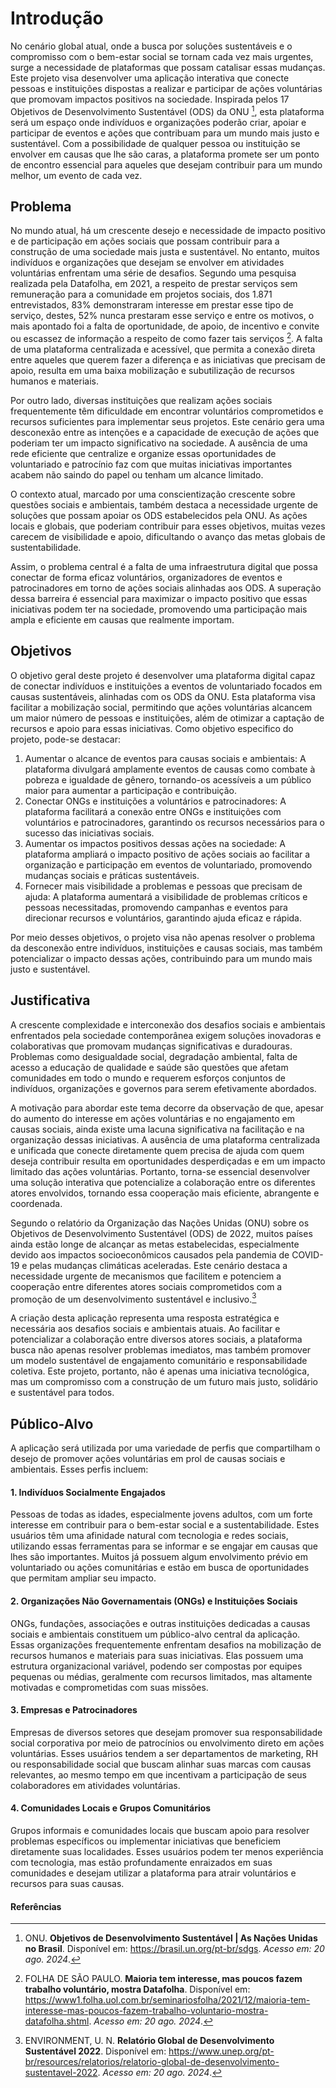 # Introdução

No cenário global atual, onde a busca por soluções sustentáveis e o compromisso com o bem-estar social se tornam cada vez mais urgentes, surge a necessidade de plataformas que possam catalisar essas mudanças. Este projeto visa desenvolver uma aplicação interativa que conecte pessoas e instituições dispostas a realizar e participar de ações voluntárias que promovam impactos positivos na sociedade. Inspirada pelos 17 Objetivos de Desenvolvimento Sustentável (ODS) da ONU [^1], esta plataforma será um espaço onde indivíduos e organizações poderão criar, apoiar e participar de eventos e ações que contribuam para um mundo mais justo e sustentável. Com a possibilidade de qualquer pessoa ou instituição se envolver em causas que lhe são caras, a plataforma promete ser um ponto de encontro essencial para aqueles que desejam contribuir para um mundo melhor, um evento de cada vez. 

## Problema

No mundo atual, há um crescente desejo e necessidade de impacto positivo e de participação em ações sociais que possam contribuir para a construção de uma sociedade mais justa e sustentável. No entanto, muitos indivíduos e organizações que desejam se envolver em atividades voluntárias enfrentam uma série de desafios. Segundo uma pesquisa realizada pela Datafolha, em 2021, a respeito de prestar serviços sem remuneração para a comunidade em projetos sociais, dos 1.871 entrevistados, 83% demonstraram interesse em prestar esse tipo de serviço, destes, 52% nunca prestaram esse serviço e entre os motivos, o mais apontado foi a falta de oportunidade, de apoio, de incentivo e convite ou escassez de informação a respeito de como fazer tais serviços [^2]. A falta de uma plataforma centralizada e acessível, que permita a conexão direta entre aqueles que querem fazer a diferença e as iniciativas que precisam de apoio, resulta em uma baixa mobilização e subutilização de recursos humanos e materiais.

Por outro lado, diversas instituições que realizam ações sociais frequentemente têm dificuldade em encontrar voluntários comprometidos e recursos suficientes para implementar seus projetos. Este cenário gera uma desconexão entre as intenções e a capacidade de execução de ações que poderiam ter um impacto significativo na sociedade. A ausência de uma rede eficiente que centralize e organize essas oportunidades de voluntariado e patrocínio faz com que muitas iniciativas importantes acabem não saindo do papel ou tenham um alcance limitado.

O contexto atual, marcado por uma conscientização crescente sobre questões sociais e ambientais, também destaca a necessidade urgente de soluções que possam apoiar os ODS estabelecidos pela ONU. As ações locais e globais, que poderiam contribuir para esses objetivos, muitas vezes carecem de visibilidade e apoio, dificultando o avanço das metas globais de sustentabilidade.

Assim, o problema central é a falta de uma infraestrutura digital que possa conectar de forma eficaz voluntários, organizadores de eventos e patrocinadores em torno de ações sociais alinhadas aos ODS. A superação dessa barreira é essencial para maximizar o impacto positivo que essas iniciativas podem ter na sociedade, promovendo uma participação mais ampla e eficiente em causas que realmente importam.

## Objetivos

O objetivo geral deste projeto é desenvolver uma plataforma digital capaz de conectar indivíduos e instituições a eventos de voluntariado focados em causas sustentáveis, alinhadas com os ODS da ONU. Esta plataforma visa facilitar a mobilização social, permitindo que ações voluntárias alcancem um maior número de pessoas e instituições, além de otimizar a captação de recursos e apoio para essas iniciativas. Como objetivo especifico do projeto, pode-se destacar:

1.	Aumentar o alcance de eventos para causas sociais e ambientais: A plataforma divulgará amplamente eventos de causas como combate à pobreza e igualdade de gênero, tornando-os acessíveis a um público maior para aumentar a participação e contribuição.
2.	Conectar ONGs e instituições a voluntários e patrocinadores: A plataforma facilitará a conexão entre ONGs e instituições com voluntários e patrocinadores, garantindo os recursos necessários para o sucesso das iniciativas sociais.
3.	Aumentar os impactos positivos dessas ações na sociedade: A plataforma ampliará o impacto positivo de ações sociais ao facilitar a organização e participação em eventos de voluntariado, promovendo mudanças sociais e práticas sustentáveis.
4.	Fornecer mais visibilidade a problemas e pessoas que precisam de ajuda: A plataforma aumentará a visibilidade de problemas críticos e pessoas necessitadas, promovendo campanhas e eventos para direcionar recursos e voluntários, garantindo ajuda eficaz e rápida.

Por meio desses objetivos, o projeto visa não apenas resolver o problema da desconexão entre indivíduos, instituições e causas sociais, mas também potencializar o impacto dessas ações, contribuindo para um mundo mais justo e sustentável.

## Justificativa

A crescente complexidade e interconexão dos desafios sociais e ambientais enfrentados pela sociedade contemporânea exigem soluções inovadoras e colaborativas que promovam mudanças significativas e duradouras. Problemas como desigualdade social, degradação ambiental, falta de acesso a educação de qualidade e saúde são questões que afetam comunidades em todo o mundo e requerem esforços conjuntos de indivíduos, organizações e governos para serem efetivamente abordados.

A motivação para abordar este tema decorre da observação de que, apesar do aumento do interesse em ações voluntárias e no engajamento em causas sociais, ainda existe uma lacuna significativa na facilitação e na organização dessas iniciativas. A ausência de uma plataforma centralizada e unificada que conecte diretamente quem precisa de ajuda com quem deseja contribuir resulta em oportunidades desperdiçadas e em um impacto limitado das ações voluntárias. Portanto, torna-se essencial desenvolver uma solução interativa que potencialize a colaboração entre os diferentes atores envolvidos, tornando essa cooperação mais eficiente, abrangente e coordenada.

Segundo o relatório da Organização das Nações Unidas (ONU) sobre os Objetivos de Desenvolvimento Sustentável (ODS) de 2022, muitos países ainda estão longe de alcançar as metas estabelecidas, especialmente devido aos impactos socioeconômicos causados pela pandemia de COVID-19 e pelas mudanças climáticas aceleradas. Este cenário destaca a necessidade urgente de mecanismos que facilitem e potenciem a cooperação entre diferentes atores sociais comprometidos com a promoção de um desenvolvimento sustentável e inclusivo.[^3]

A criação desta aplicação representa uma resposta estratégica e necessária aos desafios sociais e ambientais atuais. Ao facilitar e potencializar a colaboração entre diversos atores sociais, a plataforma busca não apenas resolver problemas imediatos, mas também promover um modelo sustentável de engajamento comunitário e responsabilidade coletiva. Este projeto, portanto, não é apenas uma iniciativa tecnológica, mas um compromisso com a construção de um futuro mais justo, solidário e sustentável para todos.

## Público-Alvo

A aplicação será utilizada por uma variedade de perfis que compartilham o desejo de promover ações voluntárias em prol de causas sociais e ambientais. Esses perfis incluem:

#### 1. Indivíduos Socialmente Engajados
Pessoas de todas as idades, especialmente jovens adultos, com um forte interesse em contribuir para o bem-estar social e a sustentabilidade. Estes usuários têm uma afinidade natural com tecnologia e redes sociais, utilizando essas ferramentas para se informar e se engajar em causas que lhes são importantes. Muitos já possuem algum envolvimento prévio em voluntariado ou ações comunitárias e estão em busca de oportunidades que permitam ampliar seu impacto.

#### 2. Organizações Não Governamentais (ONGs) e Instituições Sociais
ONGs, fundações, associações e outras instituições dedicadas a causas sociais e ambientais constituem um público-alvo central da aplicação. Essas organizações frequentemente enfrentam desafios na mobilização de recursos humanos e materiais para suas iniciativas. Elas possuem uma estrutura organizacional variável, podendo ser compostas por equipes pequenas ou médias, geralmente com recursos limitados, mas altamente motivadas e comprometidas com suas missões.

#### 3. Empresas e Patrocinadores
Empresas de diversos setores que desejam promover sua responsabilidade social corporativa por meio de patrocínios ou envolvimento direto em ações voluntárias. Esses usuários tendem a ser departamentos de marketing, RH ou responsabilidade social que buscam alinhar suas marcas com causas relevantes, ao mesmo tempo em que incentivam a participação de seus colaboradores em atividades voluntárias.

#### 4. Comunidades Locais e Grupos Comunitários
Grupos informais e comunidades locais que buscam apoio para resolver problemas específicos ou implementar iniciativas que beneficiem diretamente suas localidades. Esses usuários podem ter menos experiência com tecnologia, mas estão profundamente enraizados em suas comunidades e desejam utilizar a plataforma para atrair voluntários e recursos para suas causas.


#### Referências
[^1]: ONU. **Objetivos de Desenvolvimento Sustentável | As Nações Unidas no Brasil**. Disponível em: <https://brasil.un.org/pt-br/sdgs>. *Acesso em: 20 ago. 2024*.

[^2]: FOLHA DE SÃO PAULO. **Maioria tem interesse, mas poucos fazem trabalho voluntário, mostra Datafolha**. Disponível em: <https://www1.folha.uol.com.br/seminariosfolha/2021/12/maioria-tem-interesse-mas-poucos-fazem-trabalho-voluntario-mostra-datafolha.shtml>. *Acesso em: 20 ago. 2024*.

[^3]: ENVIRONMENT, U. N. **Relatório Global de Desenvolvimento Sustentável 2022**. Disponível em: <https://www.unep.org/pt-br/resources/relatorios/relatorio-global-de-desenvolvimento-sustentavel-2022>. *Acesso em: 20 ago. 2024*.


